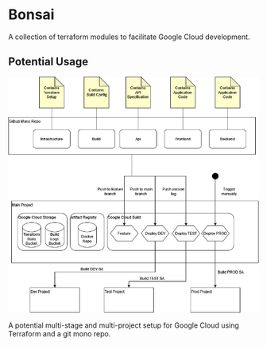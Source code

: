 # Bonsai

A collection of terraform modules to facilitate Google Cloud development.

## Potential Usage

![Setup Diagram](setup.jpg "Setup")

A potential multi-stage and multi-project setup for Google Cloud using Terraform and a git mono repo.
